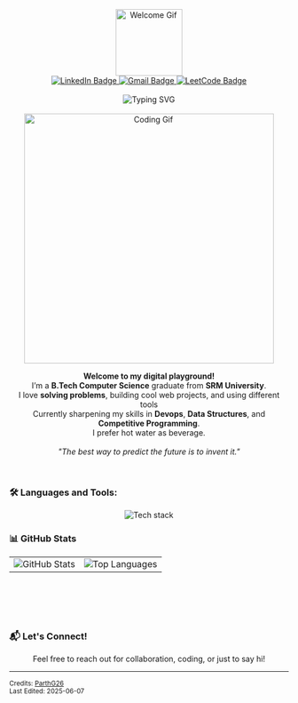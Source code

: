 <!--
**ParthG26/ParthG26** is a ✨ _special_ ✨ repository because its `README.md` (this file) appears on your GitHub profile.

Here are some ideas to get you started:

- 🔭 I’m currently working on ...
- 🌱 I’m currently learning ...
- 👯 I’m looking to collaborate on ...
- 🤔 I’m looking for help with ...
- 💬 Ask me about ...
- 📫 How to reach me: ...
- 😄 Pronouns: ...
- ⚡ Fun fact: ...
-->
<div align="center">
  <div id="header">
    <img src="https://media.giphy.com/media/M9gbBd9nbDrOTu1Mqx/giphy.gif" width="120" alt="Welcome Gif">
  </div>
  <div id="badges">
    <a href="https://www.linkedin.com/in/parth-galhotra-641779243" target="_blank">
      <img src="https://img.shields.io/badge/LinkedIn-blue?style=for-the-badge&logo=linkedin&logoColor=white" alt="LinkedIn Badge">
    </a>
    <a href="mailto:pgalhotra007@gmail.com" target="_blank">
  <img src="https://img.shields.io/badge/Gmail-white?style=for-the-badge&logo=gmail&logoColor=red" alt="Gmail Badge">
</a>
    <a href="https://leetcode.com/u/ParthG26/" target="_blank">
      <img src="https://img.shields.io/badge/Leetcode-black?style=for-the-badge&logo=leetcode&logoColor=yellow" alt="LeetCode Badge">
    </a>
  </div>
  <br>
  <img src="https://readme-typing-svg.demolab.com?font=Fira+Code&pause=1000&width=435&lines=I'm+Parth+Galhotra;Cloud+DevOps+Engineer;Competitive+Programmer;Tech+Entusiast;Probelm+Solver" alt="Typing SVG" />
  <br><br>
  <img src="https://media.giphy.com/media/L8K62iTDkzGX6/giphy.gif" width="450" alt="Coding Gif">
  <br>
  <p>
    <strong>Welcome to my digital playground!</strong><br>
    I’m a <b>B.Tech Computer Science</b> graduate from <b>SRM University</b>.<br>
    I love <b>solving problems</b>, building cool web projects, and using different tools<br>
    Currently sharpening my skills in <b>Devops</b>, <b>Data Structures</b>, and <b>Competitive Programming</b>.<br>
    I prefer hot water as beverage</b>.<br>
    <br>
    <em>"The best way to predict the future is to invent it."</em>
  </p>
  <br>

  <h3 align="left">🛠️ Languages and Tools:</h3>
  <p align="center">
  <img src="https://skillicons.dev/icons?i=python,cpp,c,js,mysql,html,css,vscode,linux,aws,awscli,boto3,terraform,ansible,jenkins,docker,kubernetes" alt="Tech stack" />
</p>

  <h3 align="left">📊 GitHub Stats</h3>
  <div align="center">
    <table>
      <tr>
        <td>
         <img src="https://github-readme-stats.vercel.app/api?username=ParthG26&count_private=true&show_icons=true&theme=dracula&hide_border=true" alt="GitHub Stats" />
        </td>
        <td>
          <img src="https://github-readme-stats.vercel.app/api/top-langs/?username=ParthG26&layout=compact&show_icons=true&theme=dracula&hide_border=true" alt="Top Languages" />
        </td>
      </tr>
    </table>
  </div>
  <br>


  <br><br>
  <h3 align="left">📬 Let's Connect!</h3>
  <p>Feel free to reach out for collaboration, coding, or just to say hi!</p>
</div>

---

<sub>
  Credits: <a href="https://github.com/ParthG26">ParthG26</a><br>
  Last Edited: 2025-06-07
</sub>
